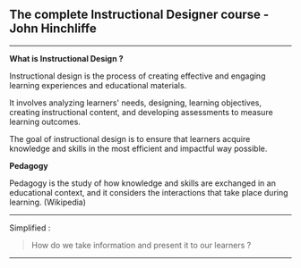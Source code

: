 ## The complete Instructional Designer course - John Hinchliffe

---

**What is Instructional Design ?**

Instructional design is the process of creating effective and engaging learning experiences and educational materials.

It involves analyzing learners' needs, designing, learning objectives, creating instructional content, and developing assessments to measure learning outcomes.

The goal of instructional design is to ensure that learners acquire knowledge and skills in the most efficient and impactful way possible.

**Pedagogy**

Pedagogy is the study of how knowledge and skills are exchanged in an educational context, and it considers the interactions that take place during learning. (Wikipedia)

---

Simplified :

> How do we take information and present it to our learners ?

---
